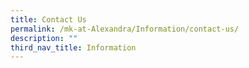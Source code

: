 ```yaml
---
title: Contact Us
permalink: /mk-at-Alexandra/Information/contact-us/
description: ""
third_nav_title: Information
---
```

